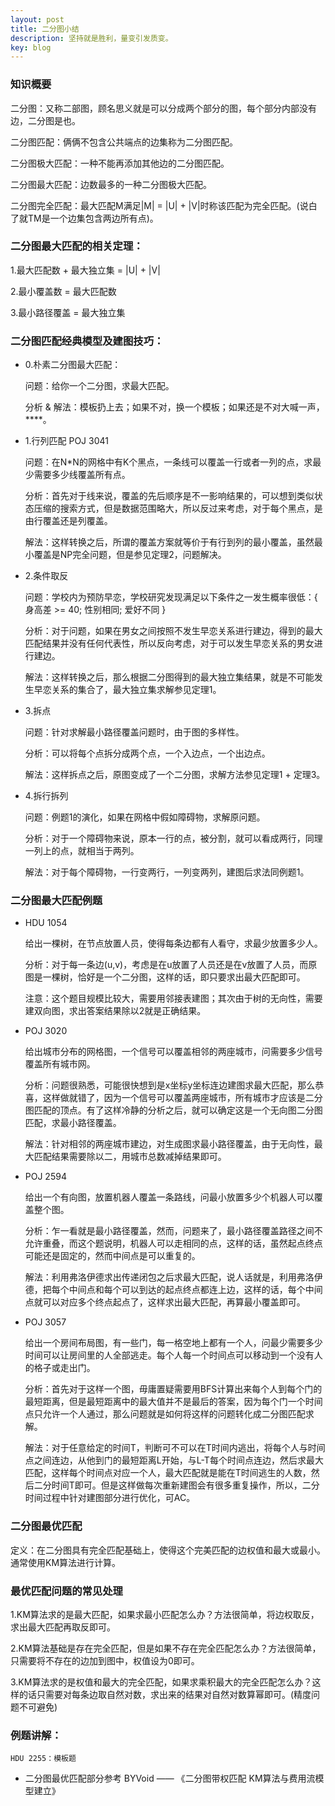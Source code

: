 ```yaml
---
layout: post
title: 二分图小结
description: 坚持就是胜利，量变引发质变。
key: blog
---
```


### 知识概要

二分图：又称二部图，顾名思义就是可以分成两个部分的图，每个部分内部没有边，二分图是也。

二分图匹配：俩俩不包含公共端点的边集称为二分图匹配。

二分图极大匹配：一种不能再添加其他边的二分图匹配。

二分图最大匹配：边数最多的一种二分图极大匹配。

二分图完全匹配：最大匹配M满足|M| = |U| + |V|时称该匹配为完全匹配。(说白了就TM是一个边集包含两边所有点)。

### 二分图最大匹配的相关定理：

1.最大匹配数 + 最大独立集 = |U| + |V|

2.最小覆盖数 = 最大匹配数

3.最小路径覆盖 = 最大独立集

### 二分图匹配经典模型及建图技巧：

* 0.朴素二分图最大匹配：

	问题：给你一个二分图，求最大匹配。
	
	分析 & 解法：模板扔上去；如果不对，换一个模板；如果还是不对大喊一声，****。

* 1.行列匹配 POJ 3041

	问题：在N*N的网格中有K个黑点，一条线可以覆盖一行或者一列的点，求最少需要多少线覆盖所有点。
	
	分析：首先对于线来说，覆盖的先后顺序是不一影响结果的，可以想到类似状态压缩的搜索方式，但是数据范围略大，所以反过来考虑，对于每个黑点，是由行覆盖还是列覆盖。
	
	解法：这样转换之后，所谓的覆盖方案就等价于有行到列的最小覆盖，虽然最小覆盖是NP完全问题，但是参见定理2，问题解决。
	
* 2.条件取反

	问题：学校内为预防早恋，学校研究发现满足以下条件之一发生概率很低：{ 身高差 >= 40; 性别相同; 爱好不同 }
	
	分析：对于问题，如果在男女之间按照不发生早恋关系进行建边，得到的最大匹配结果并没有任何代表性，所以反向考虑，对于可以发生早恋关系的男女进行建边。
	
	解法：这样转换之后，那么根据二分图得到的最大独立集结果，就是不可能发生早恋关系的集合了，最大独立集求解参见定理1。
	
* 3.拆点

	问题：针对求解最小路径覆盖问题时，由于图的多样性。
	
	分析：可以将每个点拆分成两个点，一个入边点，一个出边点。
	
	解法：这样拆点之后，原图变成了一个二分图，求解方法参见定理1 + 定理3。
	
* 4.拆行拆列

	问题：例题1的演化，如果在网格中假如障碍物，求解原问题。
	
	分析：对于一个障碍物来说，原本一行的点，被分割，就可以看成两行，同理一列上的点，就相当于两列。
	
	解法：对于每个障碍物，一行变两行，一列变两列，建图后求法同例题1。
	
### 二分图最大匹配例题

* HDU 1054

	给出一棵树，在节点放置人员，使得每条边都有人看守，求最少放置多少人。
	
	分析：对于每一条边(u,v)，考虑是在u放置了人员还是在v放置了人员，而原图是一棵树，恰好是一个二分图，这样的话，即只要求出最大匹配即可。
	
	注意：这个题目规模比较大，需要用邻接表建图；其次由于树的无向性，需要建双向图，求出答案结果除以2就是正确结果。
	
* POJ 3020

	给出城市分布的网格图，一个信号可以覆盖相邻的两座城市，问需要多少信号覆盖所有城市网。
	
	分析：问题很熟悉，可能很快想到是x坐标y坐标连边建图求最大匹配，那么恭喜，这样做就错了，因为一个信号可以覆盖两座城市，所有城市才应该是二分图匹配的顶点。有了这样冷静的分析之后，就可以确定这是一个无向图二分图匹配，求最小路径覆盖。
	
	解法：针对相邻的两座城市建边，对生成图求最小路径覆盖，由于无向性，最大匹配结果需要除以二，用城市总数减掉结果即可。
	
* POJ 2594
	
	给出一个有向图，放置机器人覆盖一条路线，问最小放置多少个机器人可以覆盖整个图。
	
	分析：乍一看就是最小路径覆盖，然而，问题来了，最小路径覆盖路径之间不允许重叠，而这个题说明，机器人可以走相同的点，这样的话，虽然起点终点可能还是固定的，然而中间点是可以重复的。
	
	解法：利用弗洛伊德求出传递闭包之后求最大匹配，说人话就是，利用弗洛伊德，把每个中间点和每个可以到达的起点终点都连上边，这样的话，每个中间点就可以对应多个终点起点了，这样求出最大匹配，再算最小覆盖即可。
	
* POJ 3057

	给出一个房间布局图，有一些门，每一格空地上都有一个人，问最少需要多少时间可以让房间里的人全部逃走。每个人每一个时间点可以移动到一个没有人的格子或走出门。
	
	分析：首先对于这样一个图，毋庸置疑需要用BFS计算出来每个人到每个门的最短距离，但是最短距离中的最大值并不是最后的答案，因为每个门一个时间点只允许一个人通过，那么问题就是如何将这样的问题转化成二分图匹配求解。
	
	解法：对于任意给定的时间T，判断可不可以在T时间内逃出，将每个人与时间点之间连边，从他到门的最短距离L开始，与L-T每个时间点连边，然后求最大匹配，这样每个时间点对应一个人，最大匹配就是能在T时间逃生的人数，然后二分时间T即可。但是这样做每次重新建图会有很多重复操作，所以，二分时间过程中针对建图部分进行优化，可AC。
	
### 二分图最优匹配

定义：在二分图具有完全匹配基础上，使得这个完美匹配的边权值和最大或最小。通常使用KM算法进行计算。

### 最优匹配问题的常见处理

1.KM算法求的是最大匹配，如果求最小匹配怎么办？方法很简单，将边权取反，求出最大匹配再取反即可。

2.KM算法基础是存在完全匹配，但是如果不存在完全匹配怎么办？方法很简单，只需要将不存在的边加到图中，权值设为0即可。

3.KM算法求的是权值和最大的完全匹配，如果求乘积最大的完全匹配怎么办？这样的话只需要对每条边取自然对数，求出来的结果对自然对数算幂即可。(精度问题不可避免)

### 例题讲解：

	HDU 2255：模板题

* 二分图最优匹配部分参考 BYVoid —— 《二分图带权匹配 KM算法与费用流模型建立》